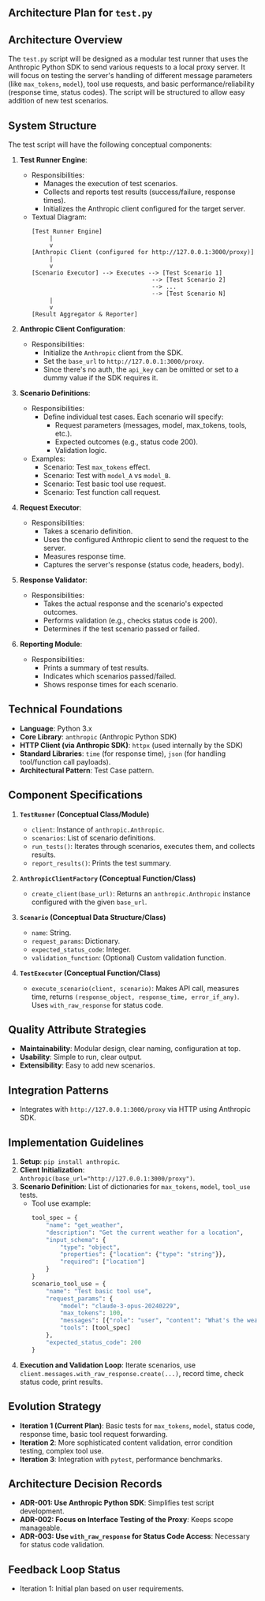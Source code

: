 ## Architecture Plan for `test.py`

## Architecture Overview
The `test.py` script will be designed as a modular test runner that uses the Anthropic Python SDK to send various requests to a local proxy server. It will focus on testing the server's handling of different message parameters (like `max_tokens`, `model`), tool use requests, and basic performance/reliability (response time, status codes). The script will be structured to allow easy addition of new test scenarios.

## System Structure
The test script will have the following conceptual components:

1.  **Test Runner Engine**:
    *   Responsibilities:
        *   Manages the execution of test scenarios.
        *   Collects and reports test results (success/failure, response times).
        *   Initializes the Anthropic client configured for the target server.
    *   Textual Diagram:
        ```
        [Test Runner Engine]
             |
             v
        [Anthropic Client (configured for http://127.0.0.1:3000/proxy)]
             |
             v
        [Scenario Executor] --> Executes --> [Test Scenario 1]
                                          --> [Test Scenario 2]
                                          --> ...
                                          --> [Test Scenario N]
             |
             v
        [Result Aggregator & Reporter]
        ```

2.  **Anthropic Client Configuration**:
    *   Responsibilities:
        *   Initialize the `Anthropic` client from the SDK.
        *   Set the `base_url` to `http://127.0.0.1:3000/proxy`.
        *   Since there's no auth, the `api_key` can be omitted or set to a dummy value if the SDK requires it.

3.  **Scenario Definitions**:
    *   Responsibilities:
        *   Define individual test cases. Each scenario will specify:
            *   Request parameters (messages, model, max_tokens, tools, etc.).
            *   Expected outcomes (e.g., status code 200).
            *   Validation logic.
    *   Examples:
        *   Scenario: Test `max_tokens` effect.
        *   Scenario: Test with `model_A` vs `model_B`.
        *   Scenario: Test basic tool use request.
        *   Scenario: Test function call request.

4.  **Request Executor**:
    *   Responsibilities:
        *   Takes a scenario definition.
        *   Uses the configured Anthropic client to send the request to the server.
        *   Measures response time.
        *   Captures the server's response (status code, headers, body).

5.  **Response Validator**:
    *   Responsibilities:
        *   Takes the actual response and the scenario's expected outcomes.
        *   Performs validation (e.g., checks status code is 200).
        *   Determines if the test scenario passed or failed.

6.  **Reporting Module**:
    *   Responsibilities:
        *   Prints a summary of test results.
        *   Indicates which scenarios passed/failed.
        *   Shows response times for each scenario.

## Technical Foundations
*   **Language**: Python 3.x
*   **Core Library**: `anthropic` (Anthropic Python SDK)
*   **HTTP Client (via Anthropic SDK)**: `httpx` (used internally by the SDK)
*   **Standard Libraries**: `time` (for response time), `json` (for handling tool/function call payloads).
*   **Architectural Pattern**: Test Case pattern.

## Component Specifications

1.  **`TestRunner` (Conceptual Class/Module)**
    *   `client`: Instance of `anthropic.Anthropic`.
    *   `scenarios`: List of scenario definitions.
    *   `run_tests()`: Iterates through scenarios, executes them, and collects results.
    *   `report_results()`: Prints the test summary.

2.  **`AnthropicClientFactory` (Conceptual Function/Class)**
    *   `create_client(base_url)`: Returns an `anthropic.Anthropic` instance configured with the given `base_url`.

3.  **`Scenario` (Conceptual Data Structure/Class)**
    *   `name`: String.
    *   `request_params`: Dictionary.
    *   `expected_status_code`: Integer.
    *   `validation_function`: (Optional) Custom validation function.

4.  **`TestExecutor` (Conceptual Function/Class)**
    *   `execute_scenario(client, scenario)`: Makes API call, measures time, returns `(response_object, response_time, error_if_any)`. Uses `with_raw_response` for status code.

## Quality Attribute Strategies
*   **Maintainability**: Modular design, clear naming, configuration at top.
*   **Usability**: Simple to run, clear output.
*   **Extensibility**: Easy to add new scenarios.

## Integration Patterns
*   Integrates with `http://127.0.0.1:3000/proxy` via HTTP using Anthropic SDK.

## Implementation Guidelines
1.  **Setup**: `pip install anthropic`.
2.  **Client Initialization**: `Anthropic(base_url="http://127.0.0.1:3000/proxy")`.
3.  **Scenario Definition**: List of dictionaries for `max_tokens`, `model`, `tool_use` tests.
    *   Tool use example:
        ```python
        tool_spec = {
            "name": "get_weather",
            "description": "Get the current weather for a location",
            "input_schema": {
                "type": "object",
                "properties": {"location": {"type": "string"}},
                "required": ["location"]
            }
        }
        scenario_tool_use = {
            "name": "Test basic tool use",
            "request_params": {
                "model": "claude-3-opus-20240229",
                "max_tokens": 100,
                "messages": [{"role": "user", "content": "What's the weather like in London?"}],
                "tools": [tool_spec]
            },
            "expected_status_code": 200
        }
        ```
4.  **Execution and Validation Loop**: Iterate scenarios, use `client.messages.with_raw_response.create(...)`, record time, check status code, print results.

## Evolution Strategy
*   **Iteration 1 (Current Plan)**: Basic tests for `max_tokens`, `model`, status code, response time, basic tool request forwarding.
*   **Iteration 2**: More sophisticated content validation, error condition testing, complex tool use.
*   **Iteration 3**: Integration with `pytest`, performance benchmarks.

## Architecture Decision Records
*   **ADR-001: Use Anthropic Python SDK**: Simplifies test script development.
*   **ADR-002: Focus on Interface Testing of the Proxy**: Keeps scope manageable.
*   **ADR-003: Use `with_raw_response` for Status Code Access**: Necessary for status code validation.

## Feedback Loop Status
*   Iteration 1: Initial plan based on user requirements.